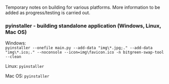 Temporary notes on building for various platforms. More information to be added as progress/testing is carried out.

### pyinstaller - building standalone application (Windows, Linux, Mac OS)
Windows:  
```pyinstaller --onefile main.py --add-data "img\*.jpg;." --add-data "img\*.ico;." --noconsole --icon=img\favicon.ico -n bitgreen-swap-tool --clean```

Linux:   ```pyinstaller```   

Mac OS:  ```pyinstaller```
